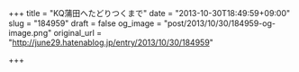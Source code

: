 +++
title = "KQ蒲田へたどりつくまで"
date = "2013-10-30T18:49:59+09:00"
slug = "184959"
draft = false
og_image = "post/2013/10/30/184959-og-image.png"
original_url = "http://june29.hatenablog.jp/entry/2013/10/30/184959"

+++

<p><script src="http://ideone.com/e.js/JaXhPf" type="text/javascript"></script></p>